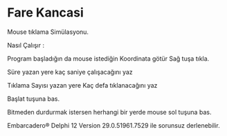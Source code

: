 # Fare Kancasi
Mouse tıklama Simülasyonu. 

Nasıl Çalışır :

Program başladığın da mouse istediğin  Koordinata götür Sağ tuşa tıkla.

Süre yazan yere kaç saniye çalışacağını yaz

Tıklama Sayısı yazan yere Kaç defa tıklanacağını yaz

Başlat tuşuna bas.

Bitmeden durdurmak istersen herhangi bir yerde mouse sol tuşuna bas.

Embarcadero® Delphi 12 Version 29.0.51961.7529 ile sorunsuz derlenebilir.


